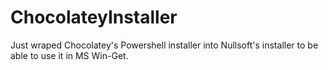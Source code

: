 # ChocolateyInstaller
Just wraped Chocolatey's Powershell installer into Nullsoft's installer to be able to use it in MS Win-Get.
